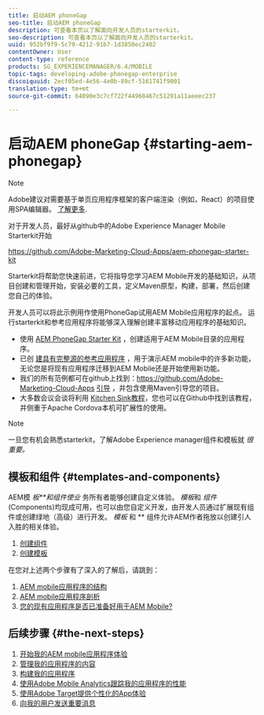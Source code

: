 ```yaml
---
title: 启动AEM phoneGap
seo-title: 启动AEM phoneGap
description: 可查看本页以了解面向开发人员的starterkit。
seo-description: 可查看本页以了解面向开发人员的starterkit。
uuid: 952bf9f9-5c79-4212-91b7-1d3850ec2402
contentOwner: User
content-type: reference
products: SG_EXPERIENCEMANAGER/6.4/MOBILE
topic-tags: developing-adobe-phonegap-enterprise
discoiquuid: 2ecf05ed-4e56-4e0b-89cf-5161741f9001
translation-type: tm+mt
source-git-commit: 64090e3c7cf722f44968467c51291a11aeeec237

---
```



# 启动AEM phoneGap {#starting-aem-phonegap}

>[!NOTE]
>
>Adobe建议对需要基于单页应用程序框架的客户端渲染（例如，React）的项目使用SPA编辑器。 [了解更多](/help/sites-developing/spa-overview.md).

对于开发人员，最好从github中的Adobe Experience Manager Mobile Starterkit开始

https://github.com/Adobe-Marketing-Cloud-Apps/aem-phonegap-starter-kit

Starterkit将帮助您快速前进，它将指导您学习AEM Mobile开发的基础知识，从项目创建和管理开始，安装必要的工具，定义Maven原型，构建，部署，然后创建您自己的体验。

开发人员可以将此示例用作使用PhoneGap试用AEM Mobile应用程序的起点。 运行starterkit和参考应用程序将能够深入理解创建丰富移动应用程序的基础知识。

* 使用 [AEM PhoneGap Starter Kit](https://github.com/Adobe-Marketing-Cloud-Apps/aem-phonegap-starter-kit) ，创建适用于AEM Mobile目录的应用程序。
* 已创 [建具有完整源的参考应用程序](https://github.com/Adobe-Marketing-Cloud-Apps/aem-mobile-hybrid-reference) ，用于演示AEM mobile中的许多新功能，无论您是将现有应用程序迁移到AEM Mobile还是开始使用新功能。
* 我们的所有范例都可在github上找到：https://github.com/Adobe-Marketing-Cloud-Apps [引导](https://github.com/Adobe-Marketing-Cloud-Apps) ，并包含使用Maven引导您的项目。
* 大多数会议会谈将利用 [Kitchen Sink教程](https://github.com/blefebvre/aem-phonegap-kitchen-sink)，您也可以在Github中找到该教程，并侧重于Apache Cordova本机可扩展性的使用。

>[!NOTE]
>
>一旦您有机会熟悉starterkit，了解Adobe Experience manager组件和模板就 *很重要。*

## 模板和组件 {#templates-and-components}

AEM模 *板**和组件使业* 务所有者能够创建自定义体验。 *模板*和 *组件* (Components)均现成可用，也可以由您自定义开发，由开发人员通过扩展现有组件或创建绿地（高级）进行开发。 *模板* 和 ** 组件允许AEM作者拖放以创建引人入胜的相关体验。

1. [创建组件](/help/sites-developing/components.md)
1. [创建模板](/help/sites-developing/templates.md)

在您对上述两个步骤有了深入的了解后，请跳到：

1. [AEM mobile应用程序的结构](/help/mobile/phonegap-structure-an-app.md)
1. [AEM mobile应用程序剖析](/help/mobile/phonegap-apps-arch.md)
1. [您的现有应用程序是否已准备好用于AEM Mobile?](/help/mobile/phonegap-adding-content-to-imported-app.md)

## 后续步骤 {#the-next-steps}

1. [开始我的AEM mobile应用程序体验](/help/mobile/starting-aem-phonegap-app.md)
1. [管理我的应用程序的内容](/help/mobile/phonegap-manage-app-content.md)
1. [构建我的应用程序](/help/mobile/building-app-mobile-phonegap.md)
1. [使用Adobe Mobile Analytics跟踪我的应用程序的性能](/help/mobile/phonegap-intro-to-app-analytics.md)
1. [使用Adobe Target提供个性化的App体验](/help/mobile/phonegap-aem-mobile-content-personalization.md)
1. [向我的用户发送重要消息](/help/mobile/phonegap-push-notifications.md)

